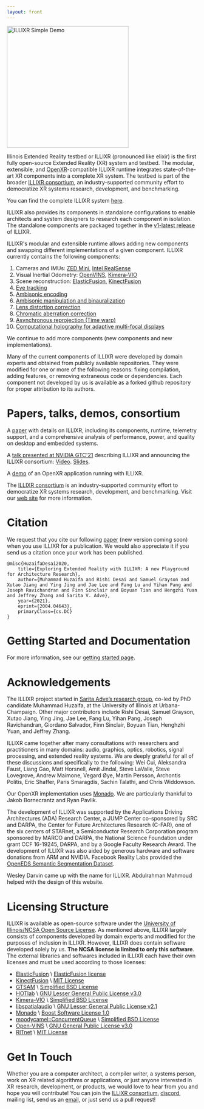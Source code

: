 ```yaml
---
layout: front
---
```


<a href="https://youtu.be/GVcCW8WgEDY"><img alt="ILLIXR Simple Demo" src="https://img.youtube.com/vi/GVcCW8WgEDY/0.jpg" style="width: 320px" class="center"></a>

Illinois Extended Reality testbed or ILLIXR (pronounced like elixir) is the first fully open-source Extended Reality (XR) system and testbed. The modular, extensible, and [OpenXR](https://www.khronos.org/openxr)-compatible ILLIXR runtime integrates state-of-the-art XR components into a complete XR system. The testbed is part of the broader [ILLIXR consortium](http://illixr.org), an industry-supported community effort to democratize XR systems research, development, and benchmarking.

You can find the complete ILLIXR system [here](https://github.com/ILLIXR/ILLIXR).

ILLIXR also provides its components in standalone configurations to enable architects and system designers to research each component in isolation. The standalone components are packaged together in the [v1-latest release](https://github.com/ILLIXR/ILLIXR/releases/tag/v1-latest) of ILLIXR. 

ILLIXR's modular and extensible runtime allows adding new components and swapping different implementations of a given component. ILLIXR currently contains the following components: 

1. Cameras and IMUs: [ZED Mini](https://github.com/ILLIXR/ILLIXR/tree/master/zed), [Intel RealSense](https://github.com/ILLIXR/ILLIXR/tree/master/realsense)
2. Visual Inertial Odometry: [OpenVINS](https://github.com/ILLIXR/open_vins), [Kimera-VIO](https://github.com/ILLIXR/Kimera-VIO)
3. Scene reconstruction: [ElasticFusion](https://github.com/ILLIXR/ElasticFusion), [KinectFusion](https://github.com/ILLIXR/KinectFusionApp/tree/illixr-integration)
4. [Eye tracking](https://github.com/ILLIXR/RITnet)
5. [Ambisonic encoding](https://github.com/ILLIXR/audio_pipeline)
6. [Ambisonic manipulation and binauralization](https://github.com/ILLIXR/audio_pipeline)
7. [Lens distortion correction](https://github.com/ILLIXR/visual_postprocessing)
8. [Chromatic aberration correction](https://github.com/ILLIXR/visual_postprocessing)
9. [Asynchronous reprojection (Time warp)](https://github.com/ILLIXR/visual_postprocessing)
10. [Computational holography for adaptive multi-focal displays](https://github.com/ILLIXR/HOTlab)

We continue to add more components (new components and new implementations). 

Many of the current components of ILLIXR were developed by domain experts and obtained from publicly available repositories. They were modified for one or more of the following reasons: fixing compilation, adding features, or removing extraneous code or dependencies. Each component not developed by us is available as a forked github repository for proper attribution to its authors.

# Papers, talks, demos, consortium

A [paper](https://arxiv.org/abs/2004.04643) with details on ILLIXR, including its components, runtime, telemetry support, and a comprehensive analysis of performance, power, and quality on desktop and embedded systems.

A [talk presented at NVIDIA GTC'21](https://www.nvidia.com/en-us/gtc/catalog/?search.primarytopic=option_1564595704881&search.sessiontype=option_1614028602338&search.primaryindustrysegment=option_1563402697134&search=An%20Open-Source%20Testbed#/) describing ILLIXR and announcing the ILLIXR consortium: [Video](https://youtu.be/ZY98lWksnpM). [Slides](https://ws.engr.illinois.edu/sitemanager/getfile.asp?id=2971). 

A [demo](https://youtu.be/GVcCW8WgEDY) of an OpenXR application running with ILLIXR.

The [ILLIXR consortium](http://illixr.org) is an industry-supported community effort to democratize XR systems research, development, and benchmarking. Visit our [web site](http://illixr.org) for more information.

# Citation

We request that you cite our following [paper](https://arxiv.org/abs/2004.04643) (new version coming soon) when you use ILLIXR for a publication. We would also appreciate it if you send us a citation once your work has been published.

```
@misc{HuzaifaDesai2020,
    title={Exploring Extended Reality with ILLIXR: A new Playground for Architecture Research},
    author={Muhammad Huzaifa and Rishi Desai and Samuel Grayson and Xutao Jiang and Ying Jing and Jae Lee and Fang Lu and Yihan Pang and Joseph Ravichandran and Finn Sinclair and Boyuan Tian and Hengzhi Yuan and Jeffrey Zhang and Sarita V. Adve},
    year={2021},
    eprint={2004.04643},
    primaryClass={cs.DC}
}
```

# Getting Started and Documentation

For more information, see our [getting started page](https://illixr.github.io/ILLIXR/getting_started/).

# Acknowledgements

The ILLIXR project started in [Sarita Adve’s research group](http://rsim.cs.illinois.edu/), co-led by PhD candidate Muhammad Huzaifa, at the University of Illinois at Urbana-Champaign. Other major contributors include Rishi Desai, Samuel Grayson, Xutao Jiang, Ying Jing, Jae Lee, Fang Lu, Yihan Pang, Joseph Ravichandran, Giordano Salvador, Finn Sinclair, Boyuan Tian, Henghzhi Yuan, and Jeffrey Zhang.

ILLIXR came together after many consultations with researchers and practitioners in many domains: audio, graphics, optics, robotics, signal processing, and extended reality systems. We are deeply grateful for all of these discussions and specifically to the following: Wei Cui, Aleksandra Faust, Liang Gao, Matt Horsnell, Amit Jindal, Steve LaValle, Steve Lovegrove, Andrew Maimone, Vegard &#216;ye, Martin Persson, Archontis Politis, Eric Shaffer, Paris Smaragdis, Sachin Talathi, and Chris Widdowson.

Our OpenXR implementation uses [Monado](https://monado.dev). We are particularly thankful to Jakob Bornecrantz and Ryan Pavlik.

The development of ILLIXR was supported by the Applications Driving Architectures (ADA) Research Center, a JUMP Center co-sponsored by SRC and DARPA, the Center for Future Architectures Research (C-FAR), one of the six centers of STARnet, a Semiconductor Research Corporation program sponsored by MARCO and DARPA, the National Science Foundation under grant CCF 16-19245, DARPA, and by a Google Faculty Research Award. The development of ILLIXR was also aided by generous hardware and software donations from ARM and NVIDIA. Facebook Reality Labs provided the [OpenEDS Semantic Segmentation Dataset](https://research.fb.com/programs/openeds-challenge/).

Wesley Darvin came up with the name for ILLIXR. Abdulrahman Mahmoud helped with the design of this website.

# Licensing Structure

ILLIXR is available as open-source software under the [University of Illinois/NCSA Open Source License](https://github.com/ILLIXR/illixr.github.io/blob/master/LICENSE). As mentioned above, ILLIXR largely consists of components developed by domain experts and modified for the purposes of inclusion in ILLIXR. However, ILLIXR does contain software developed solely by us. **The NCSA license is limited to only this software**. The external libraries and softwares included in ILLIXR each have their own licenses and must be used according to those licenses:

- [ElasticFusion](https://github.com/mp3guy/ElasticFusion) \ [ElasticFusion license](https://github.com/mp3guy/ElasticFusion/blob/master/LICENSE.txt)
- [KinectFusion](https://github.com/ILLIXR/KinectFusionApp/tree/illixr-integration) \ [MIT License](https://github.com/chrdiller/KinectFusionApp/blob/master/LICENSE.txt)
- [GTSAM](https://github.com/ILLIXR/gtsam) \ [Simplified BSD License](https://github.com/borglab/gtsam/blob/develop/LICENSE.BSD)
- [HOTlab](https://github.com/MartinPersson/HOTlab) \ [GNU Lesser General Public License v3.0](https://www.gnu.org/licenses/lgpl-3.0.html)
- [Kimera-VIO](https://github.com/ILLIXR/Kimera-VIO) \ [Simplified BSD License](https://github.com/MIT-SPARK/Kimera-VIO/blob/master/LICENSE.BSD)
- [libspatialaudio](https://github.com/videolabs/libspatialaudio) \ [GNU Lesser General Public License v2.1](https://www.gnu.org/licenses/old-licenses/lgpl-2.1.html)
- [Monado](https://gitlab.freedesktop.org/monado/monado) \ [Boost Software License 1.0](https://choosealicense.com/licenses/bsl-1.0)
- [moodycamel::ConcurrentQueue](https://github.com/cameron314/concurrentqueue) \ [Simplified BSD License](https://github.com/cameron314/concurrentqueue/blob/master/LICENSE.md)
- [Open-VINS](https://github.com/rpng/open_vins) \ [GNU General Public License v3.0](https://www.gnu.org/licenses/gpl-3.0.html)
- [RITnet](https://github.com/ILLIXR/RITnet) \ [MIT License](https://github.com/AayushKrChaudhary/RITnet/blob/master/License.md)

# Get In Touch

Whether you are a computer architect, a compiler writer, a systems person, work on XR related algorithms or applications, or just anyone interested in XR research, development, or products, we would love to hear from you and hope you will contribute! You can join the [ILLIXR consortium](http://illixr.org), [discord](https://discord.gg/upkvy7x3W4), mailing list, send us an [email](mailto:illixr@cs.illinois.edu), or just send us a pull request!
